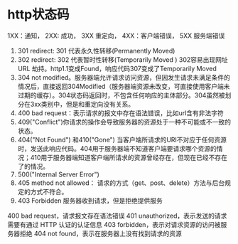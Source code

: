 
# http状态码

1XX：通知，
2XX: 成功，
3XX 重定向，
4XX：客户端错误，
5XX 服务端错误

1. 301 redirect: 301 代表永久性转移(Permanently Moved)
2. 302 redirect: 302 代表暂时性转移(Temporarily Moved ) 302容易出现网址URL 劫持。http1.1变成Found，响应代码307变成了Temporarily Moved
3. 304 not modified。服务器端允许请求访问资源，但因发生请求未满足条件的情况后，直接返回304Modified（服务器端资源未改变，可直接使用客户端未过期的缓存）。304状态码返回时，不包含任何响应的主体部分。304虽然被划分在3xx类别中，但是和重定向没有关系。
4. 400 bad request：表示请求的报文中存在语法错误，比如url含有非法字符
5. 409("Conflict")你请求的操作会导致服务器的资源处于一种不可能或不一致的状态。
6. 404("Not Found") 和410("Gone")
当客户端所请求的URI不对应于任何资源时，发送此响应代码。404用于服务器端不知道客户端要请求哪个资源的情况；410用于服务器端知道客户端所请求的资源曾经存在，但现在已经不存在了的情况。
7. 500("Internal Server Error")
8. 405 method not allowed：  请求的方式（get、post、delete）方法与后台规定的方式不符合。
9. 403 Forbidden 服务器收到请求，但是拒绝提供服务

400 bad request，请求报文存在语法错误
401 unauthorized，表示发送的请求需要有通过 HTTP 认证的认证信息
403 forbidden，表示对请求资源的访问被服务器拒绝
404 not found，表示在服务器上没有找到请求的资源
